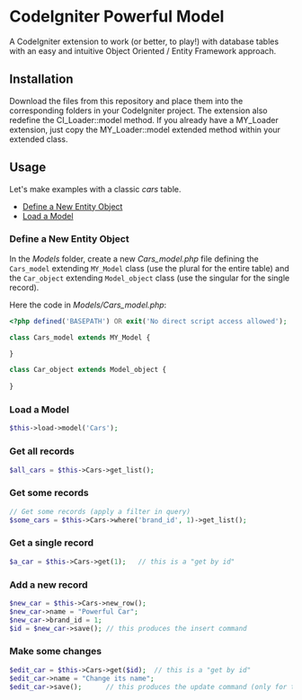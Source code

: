 # CodeIgniter Powerful Model
A CodeIgniter extension to work (or better, to play!) with database tables with an easy and intuitive Object Oriented / Entity Framework approach.

## Installation
Download the files from this repository and place them into the corresponding folders in your CodeIgniter project.
The extension also redefine the CI_Loader::model method. If you already have a MY_Loader extension, just copy the MY_Loader::model extended method within your extended class.

## Usage
Let's make examples with a classic *cars* table.
- [Define a New Entity Object](#define-a-new-entity-object)
- [Load a Model](#load-a-model)

### Define a New Entity Object
In the *Models* folder, create a new *Cars_model.php* file defining the `Cars_model` extending `MY_Model` class (use the plural for the entire table) and the `Car_object` extending `Model_object` class (use the singular for the single record).

Here the code in *Models/Cars_model.php*:
```php
<?php defined('BASEPATH') OR exit('No direct script access allowed');

class Cars_model extends MY_Model {

}

class Car_object extends Model_object {
	
}
```

### Load a Model
```php
$this->load->model('Cars');
```

### Get all records
```php
$all_cars = $this->Cars->get_list();
```

### Get some records
```php
// Get some records (apply a filter in query)
$some_cars = $this->Cars->where('brand_id', 1)->get_list();
```

### Get a single record
```php
$a_car = $this->Cars->get(1);	// this is a "get by id"
```

### Add a new record
```php
$new_car = $this->Cars->new_row();
$new_car->name = "Powerful Car";
$new_car->brand_id = 1;
$id = $new_car->save();	// this produces the insert command
```

### Make some changes
```php
$edit_car = $this->Cars->get($id);	// this is a "get by id"
$edit_car->name = "Change its name";
$edit_car->save();		// this produces the update command (only for the changed fields, the CI Powerful Model tracks object changes)
```
